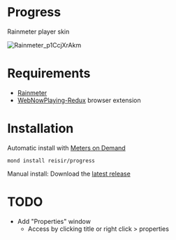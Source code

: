 # Progress

Rainmeter player skin

![Rainmeter_p1CcjXrAkm](https://github.com/reisir/progress/assets/93496808/4bd3eb29-ff57-42db-aa01-0ade0bf10f24)

# Requirements

- [Rainmeter](https://rainmeter.net)
- [WebNowPlaying-Redux](https://github.com/keifufu/WebNowPlaying-Redux#installing) browser extension

# Installation

Automatic install with [Meters on Demand](https://github.com/meters-on-demand/cli#meters-on-demand)

```
mond install reisir/progress
```

Manual install: Download the [latest release](https://github.com/reisir/progress/releases/latest)

# TODO

- Add "Properties" window 
    - Access by clicking title or right click > properties
